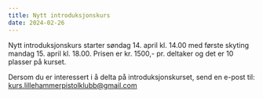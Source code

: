 ```yaml
---
title: Nytt introduksjonskurs
date: 2024-02-26
---
```

Nytt introduksjonskurs starter søndag 14. april kl. 14.00 med første skyting mandag 15. april kl.
18.00. Prisen er kr. 1500,- pr. deltaker og det er 10 plasser på kurset.

Dersom du er interessert i å delta på introduksjonskurset, send en e-post til:
[kurs.lillehammerpistolklubb@gmail.com](mailto:kurs.lillehammerpistolklubb@gmail.com)
